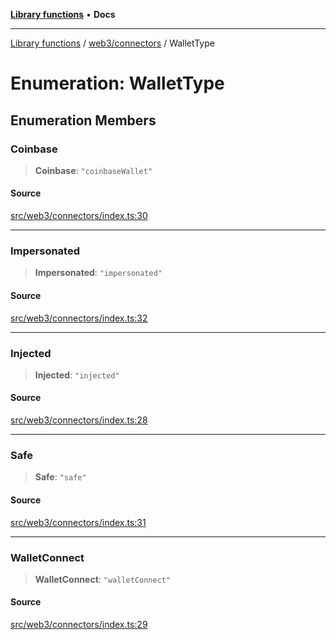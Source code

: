[**Library functions**](../../../README.md) • **Docs**

***

[Library functions](../../../modules.md) / [web3/connectors](../README.md) / WalletType

# Enumeration: WalletType

## Enumeration Members

### Coinbase

> **Coinbase**: `"coinbaseWallet"`

#### Source

[src/web3/connectors/index.ts:30](https://github.com/bgd-labs/fe-shared/blob/bcb81f075c57b42adfeb5f3e6c387d13f532f431/src/web3/connectors/index.ts#L30)

***

### Impersonated

> **Impersonated**: `"impersonated"`

#### Source

[src/web3/connectors/index.ts:32](https://github.com/bgd-labs/fe-shared/blob/bcb81f075c57b42adfeb5f3e6c387d13f532f431/src/web3/connectors/index.ts#L32)

***

### Injected

> **Injected**: `"injected"`

#### Source

[src/web3/connectors/index.ts:28](https://github.com/bgd-labs/fe-shared/blob/bcb81f075c57b42adfeb5f3e6c387d13f532f431/src/web3/connectors/index.ts#L28)

***

### Safe

> **Safe**: `"safe"`

#### Source

[src/web3/connectors/index.ts:31](https://github.com/bgd-labs/fe-shared/blob/bcb81f075c57b42adfeb5f3e6c387d13f532f431/src/web3/connectors/index.ts#L31)

***

### WalletConnect

> **WalletConnect**: `"walletConnect"`

#### Source

[src/web3/connectors/index.ts:29](https://github.com/bgd-labs/fe-shared/blob/bcb81f075c57b42adfeb5f3e6c387d13f532f431/src/web3/connectors/index.ts#L29)
